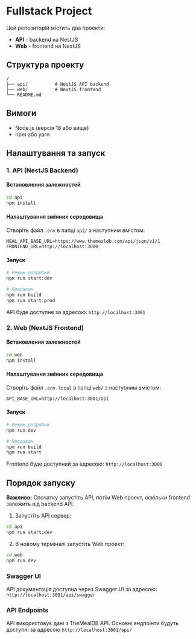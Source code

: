 # Fullstack Project

Цей репозиторій містить два проекти:

- **API** - backend на NestJS
- **Web** - frontend на NextJS

## Структура проекту

```
/
├── api/          # NestJS API backend
├── web/          # NextJS frontend
└── README.md
```

## Вимоги

- Node.js (версія 18 або вище)
- npm або yarn

## Налаштування та запуск

### 1. API (NestJS Backend)

#### Встановлення залежностей

```bash
cd api
npm install
```

#### Налаштування змінних середовища

Створіть файл `.env` в папці `api/` з наступним вмістом:

```env
MEAL_API_BASE_URL=https://www.themealdb.com/api/json/v1/1
FRONTEND_URL=http://localhost:3000
```

#### Запуск

```bash
# Режим розробки
npm run start:dev

# Продакшн
npm run build
npm run start:prod
```

API буде доступне за адресою: `http://localhost:3001`

### 2. Web (NextJS Frontend)

#### Встановлення залежностей

```bash
cd web
npm install
```

#### Налаштування змінних середовища

Створіть файл `.env.local` в папці `web/` з наступним вмістом:

```env
API_BASE_URL=http://localhost:3001/api
```

#### Запуск

```bash
# Режим розробки
npm run dev

# Продакшн
npm run build
npm run start
```

Frontend буде доступний за адресою: `http://localhost:3000`

## Порядок запуску

**Важливо:** Спочатку запустіть API, потім Web проект, оскільки frontend залежить від backend API.

1. Запустіть API сервер:

```bash
cd api
npm run start:dev
```

2. В новому терміналі запустіть Web проект:

```bash
cd web
npm run dev
```

### Swagger UI

API документація доступна через Swagger UI за адресою: `http://localhost:3001/api/swagger`

### API Endpoints

API використовує дані з TheMealDB API. Основні ендпоінти будуть доступні за адресою `http://localhost:3001/api/`
